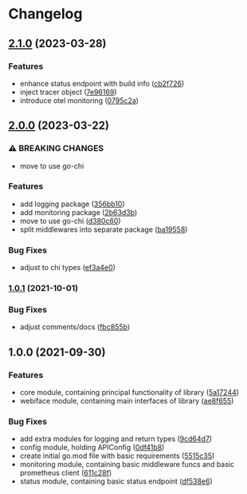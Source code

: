 # Changelog

## [2.1.0](https://github.com/shipperizer/miniature-monkey/compare/v2.0.0...v2.1.0) (2023-03-28)


### Features

* enhance status endpoint with build info ([cb2f726](https://github.com/shipperizer/miniature-monkey/commit/cb2f726d3393b68a3d6c4657ffd69f62de820130))
* inject tracer object ([7e96169](https://github.com/shipperizer/miniature-monkey/commit/7e961692053416bd773461e4c8d7c3066aff6633))
* introduce otel monitoring ([0795c2a](https://github.com/shipperizer/miniature-monkey/commit/0795c2a7ca2e0ab80dd25cad1b5871691c794974))

## [2.0.0](https://github.com/shipperizer/miniature-monkey/compare/v1.0.1...v2.0.0) (2023-03-22)


### ⚠ BREAKING CHANGES

* move to use go-chi

### Features

* add logging package ([356bb10](https://github.com/shipperizer/miniature-monkey/commit/356bb10eca7af219141f8c7d2dfaeb4017baff6e))
* add monitoring package ([2b63d3b](https://github.com/shipperizer/miniature-monkey/commit/2b63d3bd0efba61e545c23d5898f018135767ec0))
* move to use go-chi ([d380c60](https://github.com/shipperizer/miniature-monkey/commit/d380c604087553c36abcb55cf454f7bc05ffc28d))
* split middlewares into separate package ([ba19558](https://github.com/shipperizer/miniature-monkey/commit/ba19558a2633f9e839e349d9b8e9e1c0d9bbe055))


### Bug Fixes

* adjust to chi types ([ef3a4e0](https://github.com/shipperizer/miniature-monkey/commit/ef3a4e0f827bb9e1c6a6c42a945b73e338e436be))

### [1.0.1](https://www.github.com/shipperizer/miniature-monkey/compare/v1.0.0...v1.0.1) (2021-10-01)


### Bug Fixes

* adjust comments/docs ([fbc855b](https://www.github.com/shipperizer/miniature-monkey/commit/fbc855bffe4a523c9c82b88e5119085476d19864))

## 1.0.0 (2021-09-30)


### Features

* core module, containing principal functionality of library ([5a17244](https://www.github.com/shipperizer/miniature-monkey/commit/5a172442fcdab732a43df8e30badf052b794792d))
* webiface module, containing main interfaces of library ([ae8f655](https://www.github.com/shipperizer/miniature-monkey/commit/ae8f65500017fb59945ec9bc80bf79420abf16d0))


### Bug Fixes

* add extra modules for logging and return types ([9cd64d7](https://www.github.com/shipperizer/miniature-monkey/commit/9cd64d7152310e7ae9e21cf58c0c6f7a4193e22f))
* config module, holding APIConfig ([0df41b8](https://www.github.com/shipperizer/miniature-monkey/commit/0df41b8ecde415e3dbcb769893a7ae0025211548))
* create initial go.mod file with basic requirements ([5515c35](https://www.github.com/shipperizer/miniature-monkey/commit/5515c35d7225653179cb045c4caa783ae05621db))
* monitoring module, containing basic middleware funcs and basic prometheus client ([611c28f](https://www.github.com/shipperizer/miniature-monkey/commit/611c28f6b14b5c9df0c99c92a76020d658fe9481))
* status module, containing basic status endpoint ([df538e6](https://www.github.com/shipperizer/miniature-monkey/commit/df538e66b8e685f61a716b7ac494cf501c6b64bf))

